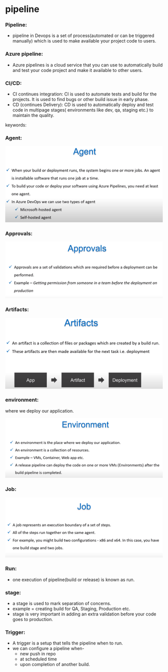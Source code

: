 # pipeline

### Pipeline:

* pipeline in Devops is a set of process\(automated or can be triggered manually\) which is used to make available your project code to users.

### Azure pipeline:

* Azure pipelines is a cloud service that you can use to automatically build and test your code project and make it available to other users.

### CI/CD:

* CI continues integration: CI is used to automate tests and build for the projects. It is used to find bugs or other build issue in early phase.
* CD \(continues Delivery\): CD is used to automatically deploy and test code in multipage stages\( environments like dev, qa, staging etc.\) to maintain the quality. 

keywords: 

### Agent:

![](../.gitbook/assets/image%20%28350%29.png)

### Approvals:

![](../.gitbook/assets/image%20%28344%29.png)

### Artifacts:

![](../.gitbook/assets/image%20%28354%29.png)



### environment:

where we deploy our application.

![](../.gitbook/assets/image%20%28345%29.png)

### Job:

![](../.gitbook/assets/image%20%28338%29.png)

### Run:

* one execution of pipeline\(build or release\) is known as run.

### stage:

* a stage is used to mark separation of concerns.
* example = creating build for QA, Staging, Production etc. 
* stage is very important in adding an extra validation before your code goes to production. 

### Trigger:

* A trigger is a setup that tells the pipeline when to run.
* we can configure a pipeline when-
  * new push in repo
  * at scheduled time
  * upon completion of another build.

